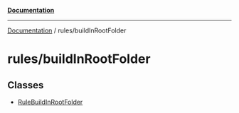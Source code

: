 [**Documentation**](https://raw.githubusercontent.com/Christian-Me/obsidian-front-matter-automate/main/doc/README.md)

***

[Documentation](https://raw.githubusercontent.com/Christian-Me/obsidian-front-matter-automate/main/doc/README.md) / rules/buildInRootFolder

# rules/buildInRootFolder

## Classes

- [RuleBuildInRootFolder](https://raw.githubusercontent.com/Christian-Me/obsidian-front-matter-automate/main/doc/rules/buildInRootFolder/classes/RuleBuildInRootFolder.md)
